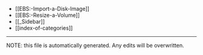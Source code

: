 * [[EBS:-Import-a-Disk-Image]]
* [[EBS:-Resize-a-Volume]]
* [[_Sidebar]]
* [[index-of-categories]]

*****
NOTE: this file is automatically generated. Any edits will be overwritten.
